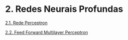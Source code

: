 # 2. Redes Neurais Profundas

[2.1. Rede Perceptron](perceptron.ipynb)

[2.2. Feed Forward Multilayer Perceptron](dnn_mlp_text_classification.ipynb)
